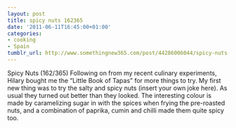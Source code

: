 ```yaml
---
layout: post
title: spicy nuts 162365
date: '2011-06-11T16:45:00+01:00'
categories:
- cooking
- Spain
tumblr_url: http://www.somethingnew365.com/post/44286006044/spicy-nuts-162365
---
```

Spicy Nuts (162/365)
Following on from my recent culinary experiments, Hilary bought me the “Little Book of Tapas” for more things to try. My first new thing was to try the salty and spicy nuts (insert your own joke here).
As usual they turned out better than they looked. The interesting colour is made by caramelizing sugar in with the spices when frying the pre-roasted nuts, and a combination of paprika, cumin and chilli made them quite spicy too.
